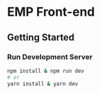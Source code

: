 # EMP Front-end

## Getting Started

### Run Development Server

```bash
npm install & npm run dev
# or
yarn install & yarn dev
```

<!-- ### Open up Storybook

컴포넌트 usage 를 `storybook`을 활용해 정의한다.

```bash
npm run storybook
```

## Run Browser Automation Test

브라우저 자동화 테스트에는 `cypress`를 사용한다.
개발서버를 올린 후 `cypress`를 가동한다

```bash
npm run dev
npm run cypress:open
```

## Run Headless Render Test

`jest` 를 사용하여 각 컴포넌트 기본 렌더링 및 기능 테스트를 한다.

```bash
